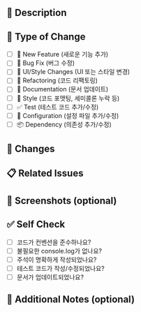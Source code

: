 ## 📝 Description

<!-- PR에 대한 간단한 설명을 작성해주세요 -->

## 🔄 Type of Change

<!-- 해당하는 변경 유형에 "x"로 체크해주세요 -->

- [ ] 🚀 New Feature (새로운 기능 추가)
- [ ] 🐛 Bug Fix (버그 수정)
- [ ] 💄 UI/Style Changes (UI 또는 스타일 변경)
- [ ] 🔨 Refactoring (코드 리팩토링)
- [ ] 📝 Documentation (문서 업데이트)
- [ ] 🎨 Style (코드 포맷팅, 세미콜론 누락 등)
- [ ] ✅ Test (테스트 코드 추가/수정)
- [ ] 🔧 Configuration (설정 파일 추가/수정)
- [ ] 📦 Dependency (의존성 추가/수정)

## 🌟 Changes

<!-- 주요 변경사항을 bullet point로 작성해주세요 -->

## 📋 Related Issues

<!-- 관련된 이슈 번호를 작성해주세요 -->
<!-- e.g., Closes #123, Fixes #456 -->

## 📸 Screenshots (optional)

<!-- UI 변경사항이 있는 경우 스크린샷을 첨부해주세요 -->

## ✅ Self Check

<!-- PR 제출 전 체크해주세요 -->

- [ ] 코드가 컨벤션을 준수하나요?
- [ ] 불필요한 console.log가 없나요?
- [ ] 주석이 명확하게 작성되었나요?
- [ ] 테스트 코드가 작성/수정되었나요?
- [ ] 문서가 업데이트되었나요?

## 📢 Additional Notes (optional)

<!-- 추가로 공유할 내용이 있다면 작성해주세요 -->
